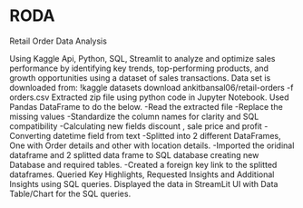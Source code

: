 # RODA
Retail Order Data Analysis

Using Kaggle Api, Python, SQL, Streamlit to analyze and optimize sales performance by identifying key trends, top-performing products, and growth opportunities using a dataset of sales transactions.
Data set is downloaded from: !kaggle datasets download ankitbansal06/retail-orders -f orders.csv
Extracted zip file using python code in Jupyter Notebook.
Used Pandas DataFrame to do the below.
  -Read the extracted file
  -Replace the missing values
  -Standardize the column names for clarity and SQL compatibility
  -Calculating new fields discount , sale price and profit
  -Converting datetime field from text
  -Splitted into 2 different DataFrames, One with Order details and other with location details.
  -Imported the oridinal dataframe and 2 splitted data frame to SQL database creating new Database and required tables.
  -Created a foreign key link to the splitted dataframes.
Queried Key Highlights, Requested Insights and Additional Insights using SQL queries.
Displayed the data in StreamLit UI with Data Table/Chart for the SQL queries.
